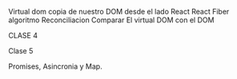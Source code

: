 Virtual dom copia de nuestro DOM desde el lado React 
React Fiber algoritmo
Reconciliacion Comparar El virtual DOM con el DOM


CLASE 4 


Clase 5 

Promises, Asincronia y Map.

